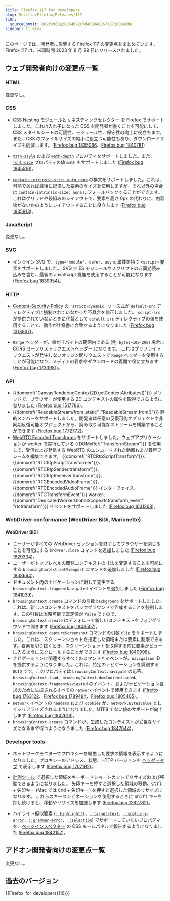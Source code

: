```yaml
---
title: Firefox 117 for developers
slug: Mozilla/Firefox/Releases/117
l10n:
  sourceCommit: 062f3961a28054b72c7d406b46867c87208a68b0
sidebar: firefox
---
```


このページでは、開発者に影響する Firefox 117 の変更点をまとめています。Firefox 117 は、米国時間 2023 年 8 月 29 日にリリースされました。

## ウェブ開発者向けの変更点一覧

### HTML

変更なし。

### CSS

- [CSS Nesting](/ja/docs/Web/CSS/CSS_nesting) モジュールと [`&` ネスティングセレクター](/ja/docs/Web/CSS/Nesting_selector) を Firefox でサポートしました。これは入れ子になった CSS を開発者が書くことを可能にして、CSS スタイルシートの可読性、モジュール性、保守性の向上に役立ちます。また、CSS のファイルサイズの縮小に役立つ可能性もあり、ダウンロードサイズも削減します。([Firefox bug 1835066](https://bugzil.la/1835066)、[Firefox bug 1840781](https://bugzil.la/1840781))

- [`math-style`](/ja/docs/Web/CSS/math-style) および [`math-depth`](/ja/docs/Web/CSS/math-depth) プロパティをサポートしました。また、[`font-size`](/ja/docs/Web/CSS/font-size#値) プロパティの値 `math` もサポートしました ([Firefox bug 1845516](https://bugzil.la/1845516))。

- [`contain-intrinsic-size: auto none`](/ja/docs/Web/CSS/contain-intrinsic-size) の構文をサポートしました。これは、可能であれば最後に記憶した要素のサイズを使用しますが、それ以外の場合は `contain-intrinsic-size: none` にフォールバックすることができます。
  これはグリッドや段組みのレイアウトで、要素を高さ 0px の代わりに、内容物がないかのようにレイアウトすることに役立ちます ([Firefox bug 1835813](https://bugzil.la/1835813))。

### JavaScript

変更なし。

### SVG

- インライン SVG で、`type="module"`、`defer`、`async` 属性を持つ `<script>` 要素をサポートしました。
  SVG で ES モジュールやスクリプトの非同期読み込みを含む、最新の JavaScript 機能を使用することが可能になります ([Firefox bug 1839954](https://bugzil.la/1839954))。

### HTTP

- [Content-Security-Policy](/ja/docs/Web/HTTP/Guides/CSP) の `'strict-dynamic'` ソース式が `default-src` ディレクティブに強制されていなかった不具合を修正しました。
  `script-src` が提供されていないときに代替として `default-src` ディレクティブの値を使用することで、動作が仕様書に合致するようになりました ([Firefox bug 1313937](https://bugzil.la/1313937))。

- `Range` ヘッダーが、値が 1 バイトの範囲内である (例: `bytes=100-200`) 場合に [CORS セーフリストリクエストヘッダー](/ja/docs/Glossary/CORS-safelisted_request_header) になります。
  これはプリフライトリクエストが発生しないオリジン間リクエストで `Range` ヘッダーを使用することが可能になり、メディアの要求やダウンロードの再開で役に立ちます ([Firefox bug 1733981](https://bugzil.la/1733981))。

### API

- {{domxref("CanvasRenderingContext2D.getContextAttributes()")}} メソッドで、ブラウザーが使用する 2D コンテキストの属性を取得できるようになりました ([Firefox bug 1517786](https://bugzil.la/1517786))。
- {{domxref("ReadableStream/from_static", "ReadableStream.from()")}} 静的メンバーをサポートしました。開発者は任意の反復可能オブジェクトや非同期反復可能オブジェクトから、読み取り可能なストリームを構築することができます ([Firefox bug 1772772](https://bugzil.la/1772772))。
- [WebRTC Encoded Transforms](/ja/docs/Web/API/WebRTC_API/Using_Encoded_Transforms) をサポートしました。ウェブアプリケーションが worker で実行している {{DOMxRef("TransformStream")}} を使用して、受信および発信する WebRTC のエンコードされた動画および音声フレームを編集できます。
  {{domxref("RTCRtpScriptTransform")}}、{{domxref("RTCRtpScriptTransformer")}}、{{domxref("RTCRtpSender.transform")}}、{{domxref("RTCRtpReceiver.transform")}}、{{domxref("RTCEncodedVideoFrame")}}、{{domxref("RTCEncodedAudioFrame")}} インターフェイス、{{domxref("RTCTransformEvent")}} worker、{{domxref("DedicatedWorkerGlobalScope.rtctransform_event", "rtctransform")}} イベントをサポートしました ([Firefox bug 1631263](https://bugzil.la/1631263))。

### WebDriver conformance (WebDriver BiDi, Marionette)

#### WebDriver BiDi

- ユーザーがすべての WebDriver セッションを終了してブラウザーを閉じることを可能にする `browser.close` コマンドを追加しました ([Firefox bug 1829334](https://bugzil.la/1829334))。
- ユーザーがトップレベルの閲覧コンテキストの寸法を変更することを可能にする `browsingContext.setViewport` コマンドを追加しました ([Firefox bug 1838664](https://bugzil.la/1838664))。
- ドキュメント内のナビゲーションに対して発生する `browsingContext.fragmentNavigated` イベントを追加しました ([Firefox bug 1841039](https://bugzil.la/1841039))。
- `browsingContext.create` コマンドの引数 `background` をサポートしました。これは、新しいコンテキストをバックグラウンドで作成することを強制します。この引数は省略可能で既定値が `false` ですので、`browsingContext.create` はデフォルトで新しいコンテキストをフォアグラウンドで開きます ([Firefox bug 1843507](https://bugzil.la/1843507))。
- `browsingContext.captureScreenshot` コマンドの引数 `clip` をサポートしました。これは、スクリーンショットを指定した領域または要素に制限できます。要素を切り抜くとき、スクリーンショットを取得する前に要素がビューに入るようにスクロールすることができます ([Firefox bug 1840998](https://bugzil.la/1840998))。
- ナビゲーションに関連するすべてのコマンドとイベントが、`navigation` ID を提供するようになりました。これは、特定のナビゲーションを識別する `UUID` です。このプロパティは `browsingContext.navigate` の応答、`browsingContext.load`、`browsingContext.domContentLoaded`、`browsingContext.fragmentNavigated` のイベント、およびナビゲーション要求のために生成されるすべての `network` イベントで使用できます ([Firefox bug 1763122](https://bugzil.la/1763122)、[Firefox bug 1789484](https://bugzil.la/1789484)、[Firefox bug 1805405](https://bugzil.la/1805405))。
- `network` イベントの `headers` および `cookies` が、`network.BytesValue` としてシリアライズされるようになりました。UTF8 でない値のサポートが向上します ([Firefox bug 1842619](https://bugzil.la/1842619))。
- `browsingContext.create` コマンドが、生成したコンテキストが妥当なサイズになるまで待つようになりました ([Firefox bug 1847044](https://bugzil.la/1847044))。

### Developer tools

- ネットワークモニターでプロキシーを経由した要求の情報を表示するようになりました。プロキシーのアドレス、状態、HTTP バージョンを [ヘッダータブ](https://firefox-source-docs.mozilla.org/devtools-user/network_monitor/request_details/index.html) で表示します ([Firefox bug 1707192](https://bugzil.la/1707192))。

- [計測ツール](https://firefox-source-docs.mozilla.org/devtools-user/measure_a_portion_of_the_page/index.html) で選択した領域をキーボードショートカットでリサイズおよび移動できるようになりました。
  矢印キーを押すと選択した領域の移動、<kbd>Ctrl</kbd> + 矢印キー (Mac では <kbd>Cmd</kbd> + 矢印キー) を押すと選択した領域のリサイズになります。
  これらのキーコンビネーションを使用するときに <kbd>Shift</kbd> キーを押し続けると、移動やリサイズを加速します ([Firefox bug 1262782](https://bugzil.la/1262782))。

- ハイライト擬似要素 ([`::highlight()`](/ja/docs/Web/CSS/::highlight)、[`::target-text`](/ja/docs/Web/CSS/::target-text)、[`::spelling-error`](/ja/docs/Web/CSS/::spelling-error)、[`::grammar-error`](/ja/docs/Web/CSS/::grammar-error)、[`::selection`](/ja/docs/Web/CSS/::selection)) でサポートしていないプロパティを、[ページインスペクター](https://firefox-source-docs.mozilla.org/devtools-user/#page-inspector) の CSS ルールパネルで報告するようになりました ([Firefox bug 1842157](https://bugzil.la/1842157))。

## アドオン開発者向けの変更点一覧

変更なし。

## 過去のバージョン

{{Firefox_for_developers(116)}}
